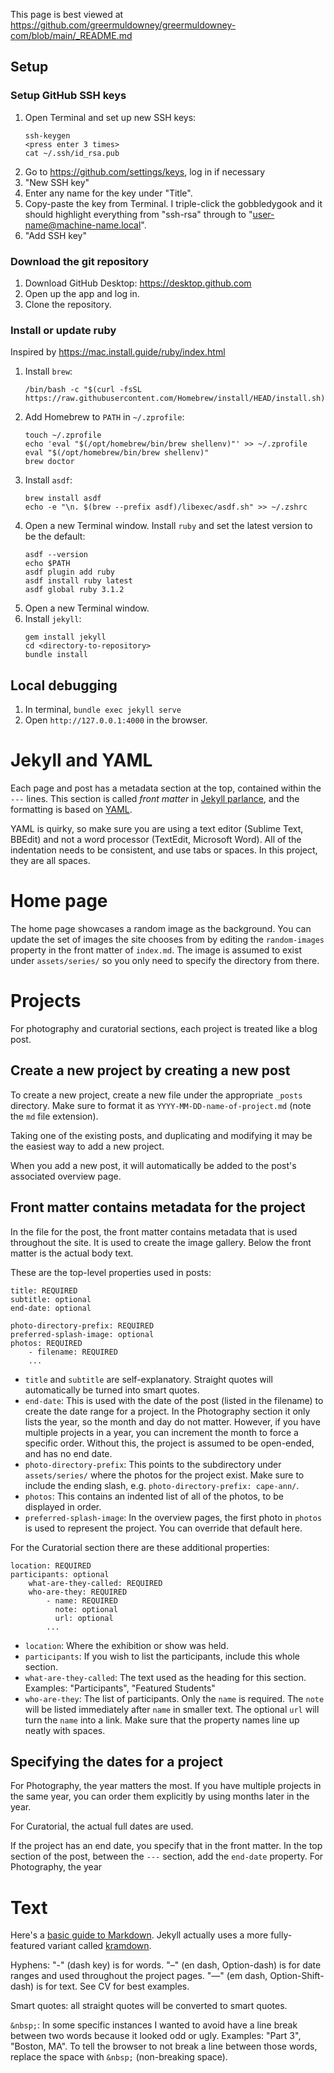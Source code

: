 This page is best viewed at https://github.com/greermuldowney/greermuldowney-com/blob/main/_README.md

## Setup

### Setup GitHub SSH keys

1. Open Terminal and set up new SSH keys:
    ```
    ssh-keygen
    <press enter 3 times>
    cat ~/.ssh/id_rsa.pub
    ```
1. Go to https://github.com/settings/keys, log in if necessary
1. "New SSH key"
1. Enter any name for the key under "Title".
1. Copy-paste the key from Terminal. I triple-click the gobbledygook and it should highlight everything from "ssh-rsa" through to "user-name@machine-name.local".
1. "Add SSH key"

### Download the git repository

1. Download GitHub Desktop: https://desktop.github.com
1. Open up the app and log in.
1. Clone the repository.

### Install or update ruby

Inspired by https://mac.install.guide/ruby/index.html

1. Install `brew`:
    ```
    /bin/bash -c "$(curl -fsSL https://raw.githubusercontent.com/Homebrew/install/HEAD/install.sh)"
    ```
1. Add Homebrew to `PATH` in `~/.zprofile`:
    ```
    touch ~/.zprofile
    echo 'eval "$(/opt/homebrew/bin/brew shellenv)"' >> ~/.zprofile
    eval "$(/opt/homebrew/bin/brew shellenv)"
    brew doctor
    ```
1. Install `asdf`:
    ```
    brew install asdf
    echo -e "\n. $(brew --prefix asdf)/libexec/asdf.sh" >> ~/.zshrc
    ```
1. Open a new Terminal window. Install `ruby` and set the latest version to be the default:
    ```
    asdf --version
    echo $PATH
    asdf plugin add ruby
    asdf install ruby latest
    asdf global ruby 3.1.2
    ```
1. Open a new Terminal window.
1. Install `jekyll`:
    ```
    gem install jekyll
    cd <directory-to-repository>
    bundle install
    ```

## Local debugging

1. In terminal, `bundle exec jekyll serve`
1. Open `http://127.0.0.1:4000` in the browser.


# Jekyll and YAML

Each page and post has a metadata section at the top, contained within the `---` lines. This section is called _front matter_ in [Jekyll parlance](https://jekyllrb.com/docs/front-matter/), and the formatting is based on [YAML](https://learnxinyminutes.com/docs/yaml/).

YAML is quirky, so make sure you are using a text editor (Sublime Text, BBEdit) and not a word processor (TextEdit, Microsoft Word). All of the indentation needs to be consistent, and use tabs or spaces. In this project, they are all spaces.

# Home page

The home page showcases a random image as the background. You can update the set of images the site chooses from by editing the `random-images` property in the front matter of `index.md`. The image is assumed to exist under `assets/series/` so you only need to specify the directory from there.

# Projects

For photography and curatorial sections, each project is treated like a blog post.

## Create a new project by creating a new post

To create a new project, create a new file under the appropriate `_posts` directory. Make sure to format it as `YYYY-MM-DD-name-of-project.md` (note the `md` file extension).

Taking one of the existing posts, and duplicating and modifying it may be the easiest way to add a new project.

When you add a new post, it will automatically be added to the post's associated overview page.

## Front matter contains metadata for the project

In the file for the post, the front matter contains metadata that is used throughout the site. It is used to create the image gallery. Below the front matter is the actual body text.

These are the top-level properties used in posts:

```
title: REQUIRED
subtitle: optional
end-date: optional

photo-directory-prefix: REQUIRED
preferred-splash-image: optional
photos: REQUIRED
    - filename: REQUIRED
    ...
```

* `title` and `subtitle` are self-explanatory. Straight quotes will automatically be turned into smart quotes.
* `end-date`: This is used with the date of the post (listed in the filename) to create the date range for a project. In the Photography section it only lists the year, so the month and day do not matter. However, if you have multiple projects in a year, you can increment the month to force a specific order. Without this, the project is assumed to be open-ended, and has no end date.
* `photo-directory-prefix`: This points to the subdirectory under `assets/series/` where the photos for the project exist. Make sure to include the ending slash, e.g. `photo-directory-prefix: cape-ann/`.
* `photos`: This contains an indented list of all of the photos, to be displayed in order.
* `preferred-splash-image`: In the overview pages, the first photo in `photos` is used to represent the project. You can override that default here.

For the Curatorial section there are these additional properties:

```
location: REQUIRED
participants: optional
    what-are-they-called: REQUIRED
    who-are-they: REQUIRED
        - name: REQUIRED
          note: optional
          url: optional
        ...
```

* `location`: Where the exhibition or show was held.
* `participants`: If you wish to list the participants, include this whole section.
* `what-are-they-called`: The text used as the heading for this section. Examples: "Participants", "Featured Students"
* `who-are-they`: The list of participants. Only the `name` is required. The `note` will be listed immediately after `name` in smaller text. The optional `url` will turn the `name` into a link. Make sure that the property names line up neatly with spaces.

## Specifying the dates for a project

For Photography, the year matters the most. If you have multiple projects in the same year, you can order them explicitly by using months later in the year.

For Curatorial, the actual full dates are used.

If the project has an end date, you specify that in the front matter. In the top section of the post, between the `---` section, add the `end-date` property. For Photography, the year

# Text

Here's a [basic guide to Markdown](https://www.markdownguide.org/basic-syntax/). Jekyll actually uses a more fully-featured variant called [kramdown](https://kramdown.gettalong.org/documentation.html).

Hyphens: "-" (dash key) is for words. "–" (en dash, Option-dash) is for date ranges and used throughout the project pages. "—" (em dash, Option-Shift-dash) is for text. See CV for best examples.

Smart quotes: all straight quotes will be converted to smart quotes.

`&nbsp;`: In some specific instances I wanted to avoid have a line break between two words because it looked odd or ugly. Examples: "Part 3", "Boston, MA". To tell the browser to not break a line between those words, replace the space with `&nbsp;` (non-breaking space).